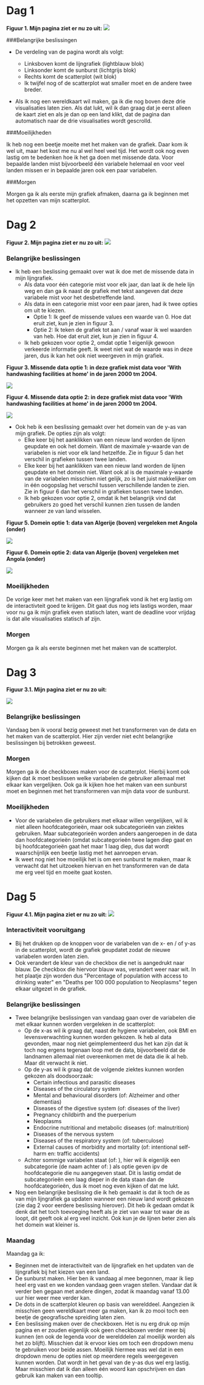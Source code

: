 # Dag 1

**Figuur 1. Mijn pagina ziet er nu zo uit:**
![](images/day1.png)

###Belangrijke beslissingen

- De verdeling van de pagina wordt als volgt:
	- Linksboven komt de lijngrafiek (lightblauw blok)
	- Linksonder komt de sunburst (lichtgrijs blok)
	- Rechts komt de scatterplot (wit blok)
	- Ik twijfel nog of de scatterplot wat smaller moet en de andere 
	twee breder.

- Als ik nog een wereldkaart wil maken, ga ik die nog boven deze drie 
visualisaties laten zien. Als dat lukt, wil ik dan graag dat je eerst alleen 
de kaart ziet en als je dan op een land klikt, dat de pagina dan automatisch 
naar de drie visualisaties wordt gescrolld. 

###Moeilijkheden

Ik heb nog een beetje moeite met het maken van de grafiek. Daar kom ik wel uit, 
maar het kost me nu al wel heel veel tijd. Het wordt ook nog even lastig om te 
bedenken hoe ik het ga doen met missende data. Voor bepaalde landen mist 
bijvoorbeeld één variabele helemaal en voor veel landen missen er in bepaalde 
jaren ook een paar variabelen. 

###Morgen

Morgen ga ik als eerste mijn grafiek afmaken, daarna ga ik beginnen met het 
opzetten van mijn scatterplot. 

# Dag 2

**Figuur 2. Mijn pagina ziet er nu zo uit:**
![](images/day2.png)

### Belangrijke beslissingen
- Ik heb een beslissing gemaakt over wat ik doe met de missende data in mijn 
lijngrafiek.
	- Als data voor één categorie mist voor elk jaar, dan laat ik de hele lijn 
	weg en dan ga ik naast de grafiek met tekst aangeven dat deze variabele 
	mist voor het desbetreffende land.
	- Als data in een categorie mist voor een paar jaren, had ik twee opties om 
	uit te kiezen. 
		- Optie 1: Ik geef de missende values een waarde van 0. Hoe dat eruit 
		ziet, kun je zien in figuur 3.
		- Optie 2: Ik teken de grafiek tot aan / vanaf waar ik wel waarden van 
		heb. Hoe dat eruit ziet, kun je zien in figuur 4.
	- Ik heb gekozen voor optie 2, omdat optie 1 eigenlijk gewoon verkeerde 
	informatie geeft. Ik weet niet wat de waarde was in deze jaren, dus ik kan 
	het ook niet weergeven in mijn grafiek.

**Figuur 3. Missende data optie 1: in deze grafiek mist data voor 'With 
handwashing facilities at home' in de jaren 2000 tm 2004.**

![](images/missendeDataLineGraphOptie1.png)

**Figuur 4. Missende data optie 2: in deze grafiek mist data voor 'With 
handwashing facilities at home' in de jaren 2000 tm 2004.**

![](images/missendeDataLineGraphOptie2.png)

- Ook heb ik een beslissing gemaakt over het domein van de y-as van mijn 
grafiek. De opties zijn als volgt:
	- Elke keer bij het aanklikken van een nieuw land worden de lijnen geupdate 
	en ook het domein. Want de maximale y-waarde van de variabelen is niet voor 
	elk land hetzelfde. Zie in figuur 5 dan het verschil in grafieken tussen 
	twee landen.
	- Elke keer bij het aanklikken van een nieuw land worden de lijnen geupdate 
	en het domein niet. Want ook al is de maximale y-waarde van de variabelen 
	misschien niet gelijk, zo is het juist makkelijker om in één oogopslag het 
	verschil tussen verschillende landen te zien. Zie in figuur 6 dan het 
	verschil in grafieken tussen twee landen.
	- Ik heb gekozen voor optie 2, omdat ik het belangrijk vind dat gebruikers 
	zo goed het verschil kunnen zien tussen de landen wanneer ze van land 
	wisselen.

**Figuur 5. Domein optie 1: data van Algerije (boven) vergeleken met Angola 
(onder)**

![](images/domeinLineGraphOptie1.png)

**Figuur 6. Domein optie 2: data van Algerije (boven) vergeleken met Angola 
(onder)**

![](images/domeinLineGraphOptie2.png)

### Moeilijkheden

De vorige keer met het maken van een lijngrafiek vond ik het erg lastig om 
de interactivteit goed te krijgen. Dit gaat dus nog iets lastigs worden, 
maar voor nu ga ik mijn grafiek even statisch laten, want de deadline voor 
vrijdag is dat alle visualisaties statisch af zijn.

### Morgen

Morgen ga ik als eerste beginnen met het maken van de scatterplot.

# Dag 3

**Figuur 3.1. Mijn pagina ziet er nu zo uit:**

![](images/day3.png)

### Belangrijke beslissingen

Vandaag ben ik vooral bezig geweest met het transformeren van de data en het 
maken van de scatterplot. 
Hier zijn verder niet echt belangrijke beslissingen bij betrokken geweest.

### Morgen

Morgen ga ik de checkboxes maken voor de scatterplot. Hierbij komt ook kijken 
dat ik moet beslissen welke variabelen de gebruiker allemaal met elkaar kan 
vergelijken. Ook ga ik kijken hoe het maken van een sunburst moet en beginnen 
met het transformeren van mijn data voor de sunburst. 

### Moeilijkheden

- Voor de variabelen die gebruikers met elkaar willen vergelijken, wil ik niet 
alleen hoofdcategorieën, maar ook subcategorieën van ziektes gebruiken. Maar 
subcategorieën worden anders aangeroepen in de data dan hoofdcategorieën (omdat 
subcategorieën twee lagen diep gaat en bij hoofdcategorieën gaat het maar 1 
laag diep, dus dat wordt waarschijnlijk een beetje lastig met het aanroepen 
ervan. 
- Ik weet nog niet hoe moeilijk het is om een sunburst te maken, maar ik 
verwacht dat het uitzoeken hiervan en het transformeren van de data me erg veel 
tijd en moeite gaat kosten. 

# Dag 5

**Figuur 4.1. Mijn pagina ziet er nu zo uit:**
![](images/day4.png)

### Interactiviteit vooruitgang

- Bij het drukken op de knoppen voor de variabelen van de x- en / of y-as in de 
scatterplot, wordt de grafiek geupdatet zodat de nieuwe variabelen worden laten 
zien.
- Ook verandert de kleur van de checkbox die net is aangedrukt naar blauw. De 
checkbox die hiervoor blauw was, verandert weer naar wit. In het plaatje zijn 
worden dus "Percentage of population with access to drinking water" en "Deaths 
per 100 000 population to Neoplasms" tegen elkaar uitgezet in de grafiek.

### Belangrijke beslissingen

- Twee belangrijke beslissingen van vandaag gaan over de variabelen die met 
elkaar kunnen worden vergeleken in de scatterplot:
	- Op de x-as wil ik graag dat, naast de hygiene variabelen, ook BMI en 
	levensverwachting kunnen worden gekozen. Ik heb al data gevonden, maar nog 
	niet geimplementeerd dus het kan zijn dat ik toch nog ergens tegenaan loop 
	met de data, bijvoorbeeld dat de landnamen allemaal niet overeenkomen met 
	de data die ik al heb. Maar dit verwacht ik niet. 
	- Op de y-as wil ik graag dat de volgende ziektes kunnen worden gekozen 
	als doodsoorzaak: 
		- Certain infectious and parasitic diseases
		- Diseases of the circulatory system
		- Mental and behavioural disorders (of: Alzheimer and other dementias)
		- Diseases of the digestive system (of: diseases of the liver)
		- Pregnancy childbirth and the puerperium
		- Neoplasms
		- Endocrine nutritional and metabolic diseases (of: malnutrition)
		- Diseases of the nervous system
		- Diseases of the respiratory system (of: tuberculose)
		- External causes of morbidity and mortality (of: intentional 
		self-harm en: traffic accidents)
	- Achter sommige variabelen staat (of: ), hier wil ik eigenlijk een 
	subcategorie (de naam achter of: ) als optie geven ipv de hoofdcategorie 
	die nu aangegeven staat. Dit is lastig omdat de subcategorieën een laag 
	dieper in de data staan dan de hoofdcategorieën, dus ik moet nog even 
	kijken of dat me lukt.
- Nog een belangrijke beslissing die ik heb gemaakt is dat ik toch de as van 
mijn lijngrafiek ga updaten wanneer een nieuw land wordt gekozen (zie dag 2 
voor eerdere beslissing hierover). Dit heb ik gedaan omdat ik denk dat het toch 
toevoeging heeft als je ziet van waar tot waar de as loopt, dit geeft ook al 
erg veel inzicht. Ook kun je de lijnen beter zien als het domein wat kleiner is.

### Maandag

Maandag ga ik:
- Beginnen met de interactiviteit van de lijngrafiek en het 
updaten van de lijngrafiek bij het kiezen van een land. 
- De sunburst maken. Hier ben ik vandaag al mee begonnen, maar ik liep heel erg 
vast en we konden vandaag geen vragen stellen. Vandaar dat ik verder ben 
gegaan met andere dingen, zodat ik maandag vanaf 13.00 uur hier weer mee verder 
kan. 
- De dots in de scatterplot kleuren op basis van werelddeel. Aangezien ik 
misschien geen wereldkaart meer ga maken, kan ik zo mooi toch een beetje 
de geografische spreiding laten zien.
- Een beslissing maken over de checkboxen. Het is nu erg druk op mijn pagina 
en er zouden eigenlijk ook geen checkboxen verder meer bij kunnen (en ook de 
legenda voor de werelddelen zal moeilijk worden als het zo blijft). Misschien 
dat ik ervoor kies om toch een dropdown menu te gebruiken voor beide assen. 
Moeilijk hiermee was wel dat in een dropdown menu de opties niet op meerdere 
regels weergegeven kunnen worden. Dat wordt in het geval van de y-as dus wel 
erg lastig. Maar misschien dat ik dan alleen één woord kan opschrijven en dan 
gebruik kan maken van een tooltip.

